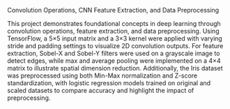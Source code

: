 Convolution Operations, CNN Feature Extraction, and Data Preprocessing

This project demonstrates foundational concepts in deep learning through convolution operations, feature extraction, and data preprocessing. Using TensorFlow, a 5×5 input matrix and a 3×3 kernel were applied with varying stride and padding settings to visualize 2D convolution outputs. For feature extraction, Sobel-X and Sobel-Y filters were used on a grayscale image to detect edges, while max and average pooling were implemented on a 4×4 matrix to illustrate spatial dimension reduction. Additionally, the Iris dataset was preprocessed using both Min-Max normalization and Z-score standardization, with logistic regression models trained on original and scaled datasets to compare accuracy and highlight the impact of preprocessing.
